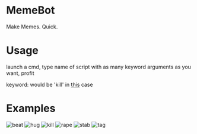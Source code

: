 # MemeBot

Make Memes. Quick.

# Usage
launch a cmd, type name of script with as many keyword arguments as you want, profit

keyword: would be 'kill' in <a href="https://www.reddit.com/r/dankmemes/comments/fzg5i0/high_iq_meme/?utm_medium=android_app&utm_source=share">this</a> case

# Examples
![beat](https://imgur.com/m0RsvN1)
![hug](https://imgur.com/A7CGtoy)
![kill](https://imgur.com/GMfHGHu)
![rape](https://imgur.com/OcbgZ5U)
![stab](https://imgur.com/Tyumjum)
![tag](https://imgur.com/dJdiTgk)
